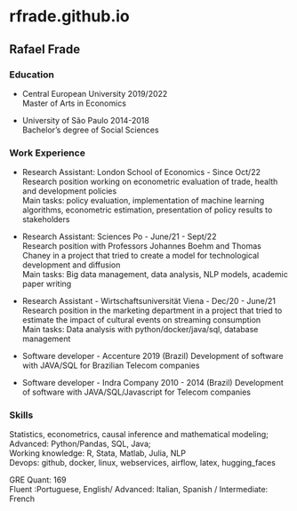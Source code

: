 # rfrade.github.io

## Rafael Frade

### Education
* Central European University 2019/2022  
Master of Arts in Economics


* University of São Paulo 2014-2018  
Bachelor’s degree of Social Sciences

### Work Experience
* Research Assistant: London School of Economics - Since Oct/22  
Research position working on econometric evaluation of trade, health and development policies  
Main tasks: policy evaluation, implementation of machine learning algorithms, econometric estimation, presentation of policy results to stakeholders


* Research Assistant: Sciences Po - June/21 - Sept/22  
Research position with Professors Johannes Boehm and Thomas Chaney in a project that tried to create a model for technological development and diffusion  
Main tasks: Big data management, data analysis,  NLP models, academic paper writing


* Research Assistant - Wirtschaftsuniversität Viena - Dec/20 - June/21  
Research position in the marketing department in a project that tried to estimate the impact of cultural events on streaming consumption  
Main tasks: Data analysis with python/docker/java/sql, database management


* Software developer - Accenture 2019 (Brazil)
Development of software with JAVA/SQL for Brazilian Telecom companies


* Software developer - Indra Company 2010 - 2014 (Brazil)
Development of software with JAVA/SQL/Javascript for Telecom companies

### Skills

Statistics, econometrics, causal inference and mathematical modeling;  
Advanced: Python/Pandas, SQL, Java;  
Working knowledge: R, Stata, Matlab, Julia, NLP  
Devops: github, docker, linux, webservices, airflow, latex, hugging_faces


GRE Quant: 169  
Fluent :Portuguese, English/ Advanced: Italian, Spanish / Intermediate: French
